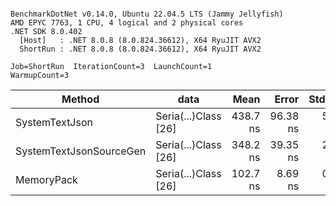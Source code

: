 ```

BenchmarkDotNet v0.14.0, Ubuntu 22.04.5 LTS (Jammy Jellyfish)
AMD EPYC 7763, 1 CPU, 4 logical and 2 physical cores
.NET SDK 8.0.402
  [Host]   : .NET 8.0.8 (8.0.824.36612), X64 RyuJIT AVX2
  ShortRun : .NET 8.0.8 (8.0.824.36612), X64 RyuJIT AVX2

Job=ShortRun  IterationCount=3  LaunchCount=1  
WarmupCount=3  

```
| Method                  | data                 | Mean     | Error    | StdDev  | Min      | Max      | Gen0   | Allocated |
|------------------------ |--------------------- |---------:|---------:|--------:|---------:|---------:|-------:|----------:|
| SystemTextJson          | Seria(...)Class [26] | 438.7 ns | 96.38 ns | 5.28 ns | 432.6 ns | 442.0 ns | 0.0038 |     328 B |
| SystemTextJsonSourceGen | Seria(...)Class [26] | 348.2 ns | 39.35 ns | 2.16 ns | 346.3 ns | 350.5 ns | 0.0043 |     368 B |
| MemoryPack              | Seria(...)Class [26] | 102.7 ns |  8.69 ns | 0.48 ns | 102.4 ns | 103.2 ns | 0.0014 |     128 B |
